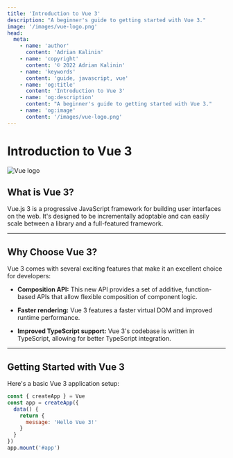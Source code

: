 ```yaml
---
title: 'Introduction to Vue 3'
description: "A beginner's guide to getting started with Vue 3."
image: '/images/vue-logo.png'
head:
  meta:
    - name: 'author'
      content: 'Adrian Kalinin'
    - name: 'copyright'
      content: '© 2022 Adrian Kalinin'
    - name: 'keywords'
      content: 'guide, javascript, vue'
    - name: 'og:title'
      content: 'Introduction to Vue 3'
    - name: 'og:description'
      content: "A beginner's guide to getting started with Vue 3."
    - name: 'og:image'
      content: '/images/vue-logo.png'
---
```


# Introduction to Vue 3

![Vue logo](/images/vue-logo.png)

## What is Vue 3?

Vue.js 3 is a progressive JavaScript framework for building user interfaces on the web. It's designed to be incrementally adoptable and can easily scale between a library and a full-featured framework.

---

## Why Choose Vue 3?

Vue 3 comes with several exciting features that make it an excellent choice for developers:

- **Composition API:** This new API provides a set of additive, function-based APIs that allow flexible composition of component logic.

- **Faster rendering:** Vue 3 features a faster virtual DOM and improved runtime performance.

- **Improved TypeScript support:** Vue 3's codebase is written in TypeScript, allowing for better TypeScript integration.

---

## Getting Started with Vue 3

Here's a basic Vue 3 application setup:

```javascript
const { createApp } = Vue
const app = createApp({
  data() {
    return {
      message: 'Hello Vue 3!'
    }
  }
})
app.mount('#app')
```

